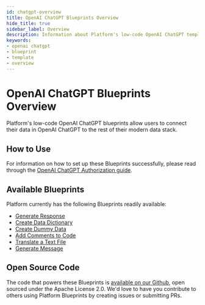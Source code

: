 ```yaml
---
id: chatgpt-overview
title: OpenAI ChatGPT Blueprints Overview
hide_title: true
sidebar_label: Overview
description: Information about Platform's low-code OpenAI ChatGPT templates.
keywords:
- openai chatgpt
- blueprint
- template
- overview
---
```


# OpenAI ChatGPT Blueprints Overview

Platform's low-code OpenAI ChatGPT blueprints allow users to connect their data in OpenAI ChatGPT to the rest of their modern data stack.


## How to Use
For information on how to set up these Blueprints successfully, please read through the [OpenAI ChatGPT Authorization guide](chatgpt-authorization.md).


## Available Blueprints
Platform currently has the following Blueprints readily available: 
- [Generate Response](chatgpt-generate-response.md)
- [Create Data Dictionary](chatgpt-create-data-dictionary.md)
- [Create Dummy Data](chatgpt-create-dummy-data.md)
- [Add Comments to Code](chatgpt-add-comments-to-code.md)
- [Translate a Text File](chatgpt-translate-a-text-file.md)
- [Generate Message](chatgpt-generate-message.md)

## Open Source Code
The code that powers these Blueprints is [available on our Github](https://github.com/shipyardapp/chatgpt-blueprints/tree/main/chatgpt_blueprints), open sourced under the Apache License 2.0. We'd love to have you contribute to others using Platform Blueprints by creating issues or submitting PRs.
